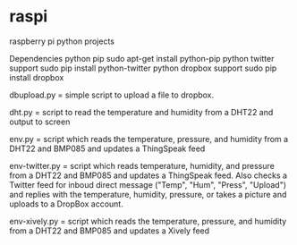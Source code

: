 raspi
=====

raspberry pi python projects

Dependencies
python pip
 sudo apt-get install python-pip
python twitter support
 sudo pip install python-twitter
python dropbox support
 sudo pip install dropbox


dbupload.py = simple script to upload a file to dropbox.  

dht.py = script to read the temperature and humidity from a DHT22 and output to screen

env.py = script which reads the temperature, pressure, and humidity from a DHT22 and BMP085 and updates a ThingSpeak feed

env-twitter.py = script which reads temperature, humidity, and pressure from a DHT22 and BMP085 and updates a ThingSpeak feed.  Also checks a Twitter feed for inboud direct message ("Temp", "Hum", "Press", "Upload") and replies with the temperature, humidity, pressure, or takes a picture and uploads to a DropBox account.  

env-xively.py = script which reads the temperature, pressure, and humidity from a DHT22 and BMP085 and updates a Xively feed


